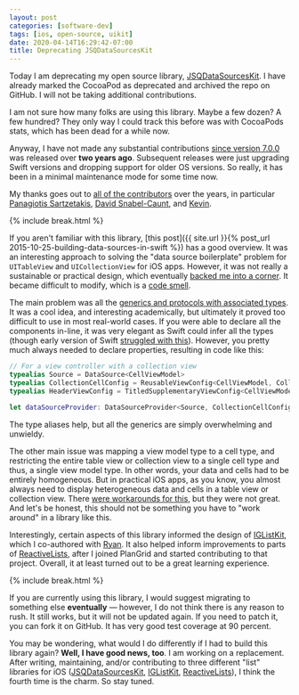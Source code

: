 ```yaml
---
layout: post
categories: [software-dev]
tags: [ios, open-source, uikit]
date: 2020-04-14T16:29:42-07:00
title: Deprecating JSQDataSourcesKit
---
```


Today I am deprecating my open source library, [JSQDataSourcesKit](https://github.com/jessesquires/JSQDataSourcesKit). I have already marked the CocoaPod as deprecated and archived the repo on GitHub. I will not be taking additional contributions.

<!--excerpt-->

I am not sure how many folks are using this library. Maybe a few dozen? A few hundred? They only way I could track this before was with CocoaPods stats, which has been dead for a while now.

Anyway, I have not made any substantial contributions [since version 7.0.0](https://github.com/jessesquires/JSQDataSourcesKit/releases/tag/7.0.0) was released over **two years ago**. Subsequent releases were just upgrading Swift versions and dropping support for older OS versions. So really, it has been in a minimal maintenance mode for some time now.

My thanks goes out to [all of the contributors](https://github.com/jessesquires/JSQDataSourcesKit/graphs/contributors) over the years, in particular [Panagiotis Sartzetakis](https://github.com/psartzetakis), [David Snabel-Caunt](https://github.com/dcaunt), and [Kevin](https://github.com/kevnm67).

{% include break.html %}

If you aren't familiar with this library, [this post]({{ site.url }}{% post_url 2015-10-25-building-data-sources-in-swift %}) has a good overview. It was an interesting approach to solving the "data source boilerplate" problem for `UITableView` and `UICollectionView` for iOS apps. However, it was not really a sustainable or practical design, which eventually [backed me into a corner](https://github.com/jessesquires/JSQDataSourcesKit/issues/113). It became difficult to modify, which is a [code smell](https://en.wikipedia.org/wiki/Code_smell).

The main problem was all the [generics and protocols with associated types](https://jessesquires.github.io/JSQDataSourcesKit/Classes/DataSourceProvider.html). It was a cool idea, and interesting academically, but ultimately it proved too difficult to use in most real-world cases. If you were able to declare all the components in-line, it was very elegant as Swift could infer all the types (though early version of Swift [struggled with this](https://speakerdeck.com/jessesquires/pushing-the-limits-of-protocol-oriented-programming)). However, you pretty much always needed to declare properties, resulting in code like this:

```swift
// For a view controller with a collection view
typealias Source = DataSource<CellViewModel>
typealias CollectionCellConfig = ReusableViewConfig<CellViewModel, CollectionViewCell>
typealias HeaderViewConfig = TitledSupplementaryViewConfig<CellViewModel>

let dataSourceProvider: DataSourceProvider<Source, CollectionCellConfig, HeaderViewConfig>
```

The type aliases help, but all the generics are simply overwhelming and unwieldy.

The other main issue was mapping a view model type to a cell type, and restricting the entire table view or collection view to a single cell type and thus, a single view model type. In other words, your data and cells had to be entirely homogeneous. But in practical iOS apps, as you know, you almost always need to display heterogeneous data and cells in a table view or collection view. There [were workarounds for this](https://github.com/jessesquires/JSQDataSourcesKit/issues/57), but they were not great. And let's be honest, this should not be something you have to "work around" in a library like this.

Interestingly, certain aspects of this library informed the design of [IGListKit](https://www.github.com/Instagram/IGListKit), which I co-authored with [Ryan](https://twitter.com/_ryannystrom). It also helped inform improvements to parts of [ReactiveLists](https://github.com/plangrid/reactivelists), after I joined PlanGrid and started contributing to that project. Overall, it at least turned out to be a great learning experience.

{% include break.html %}

If you are currently using this library, I would suggest migrating to something else **eventually** &mdash; however, I do not think there is any reason to rush. It still works, but it will not be updated again. If you need to patch it, you can fork it on GitHub. It has very good test coverage at 90 percent.

You may be wondering, what would I do differently if I had to build this library again? **Well, I have good news, too**. I am working on a replacement. After writing, maintaining, and/or contributing to three different "list" libraries for iOS ([JSQDataSourcesKit](https://github.com/jessesquires/JSQDataSourcesKit), [IGListKit](https://www.github.com/Instagram/IGListKit), [ReactiveLists](https://github.com/plangrid/reactivelists)), I think the fourth time is the charm. So stay tuned.
